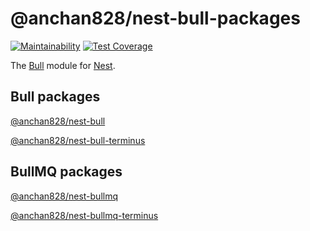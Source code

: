 # @anchan828/nest-bull-packages

[![Maintainability](https://api.codeclimate.com/v1/badges/dc0fc5af9c1f7bd6e0a4/maintainability)](https://codeclimate.com/github/anchan828/nest-bull/maintainability)
[![Test Coverage](https://api.codeclimate.com/v1/badges/dc0fc5af9c1f7bd6e0a4/test_coverage)](https://codeclimate.com/github/anchan828/nest-bull/test_coverage)

The [Bull](https://github.com/OptimalBits/bull) module for [Nest](https://github.com/nestjs/nest).

## Bull packages

[@anchan828/nest-bull](https://github.com/anchan828/nest-bull/tree/master/packages/bull)

[@anchan828/nest-bull-terminus](https://github.com/anchan828/nest-bull/tree/master/packages/terminus)

## BullMQ packages

[@anchan828/nest-bullmq](https://github.com/anchan828/nest-bull/tree/master/packages/bullmq)

[@anchan828/nest-bullmq-terminus](https://github.com/anchan828/nest-bull/tree/master/packages/bullmq-terminus)
